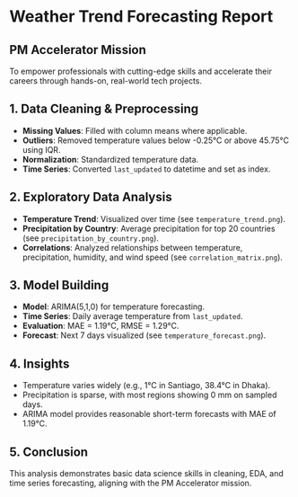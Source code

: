 # Weather Trend Forecasting Report

## PM Accelerator Mission
To empower professionals with cutting-edge skills and accelerate their careers through hands-on, real-world tech projects.

## 1. Data Cleaning & Preprocessing
- **Missing Values**: Filled with column means where applicable.
- **Outliers**: Removed temperature values below -0.25°C or above 45.75°C using IQR.
- **Normalization**: Standardized temperature data.
- **Time Series**: Converted `last_updated` to datetime and set as index.

## 2. Exploratory Data Analysis
- **Temperature Trend**: Visualized over time (see `temperature_trend.png`).
- **Precipitation by Country**: Average precipitation for top 20 countries (see `precipitation_by_country.png`).
- **Correlations**: Analyzed relationships between temperature, precipitation, humidity, and wind speed (see `correlation_matrix.png`).

## 3. Model Building
- **Model**: ARIMA(5,1,0) for temperature forecasting.
- **Time Series**: Daily average temperature from `last_updated`.
- **Evaluation**: MAE = 1.19°C, RMSE = 1.29°C.
- **Forecast**: Next 7 days visualized (see `temperature_forecast.png`).

## 4. Insights
- Temperature varies widely (e.g., 1°C in Santiago, 38.4°C in Dhaka).
- Precipitation is sparse, with most regions showing 0 mm on sampled days.
- ARIMA model provides reasonable short-term forecasts with MAE of 1.19°C.

## 5. Conclusion
This analysis demonstrates basic data science skills in cleaning, EDA, and time series forecasting, aligning with the PM Accelerator mission.

